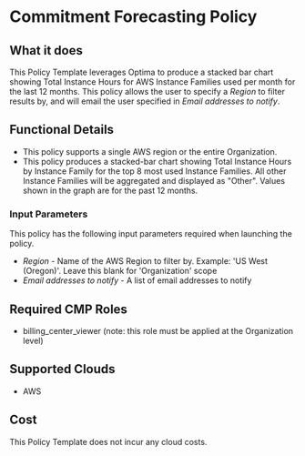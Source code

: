 # Commitment Forecasting Policy

## What it does

This Policy Template leverages Optima to produce a stacked bar chart showing Total Instance Hours for AWS Instance Families used per month for the last 12 months.
This policy allows the user to specify a *Region* to filter results by, and will email the user specified in *Email addresses to notify*.

## Functional Details

- This policy supports a single AWS region or the entire Organization.
- This policy produces a stacked-bar chart showing Total Instance Hours by Instance Family for the top 8 most used Instance Families. All other Instance Families will be aggregated and displayed as "Other". Values shown in the graph are for the past 12 months.

### Input Parameters

This policy has the following input parameters required when launching the policy.

- *Region* - Name of the AWS Region to filter by. Example: 'US West (Oregon)'. Leave this blank for 'Organization' scope
- *Email addresses to notify* - A list of email addresses to notify

## Required CMP Roles

- billing_center_viewer (note: this role must be applied at the Organization level)

## Supported Clouds

- AWS

## Cost

This Policy Template does not incur any cloud costs.
